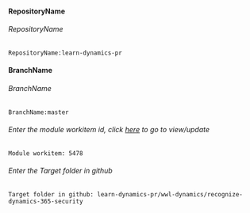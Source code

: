 #### RepositoryName 
###### RepositoryName
```
RepositoryName:learn-dynamics-pr
```

#### BranchName 
###### BranchName
```
BranchName:master
```

###### Enter the module workitem id, click [here](https://microsoftdigitallearning.visualstudio.com/Courseware/_workitems/edit/5478) to go to view/update
```
Module workitem: 5478
```

###### Enter the Target folder in github
```
Target folder in github: learn-dynamics-pr/wwl-dynamics/recognize-dynamics-365-security
```